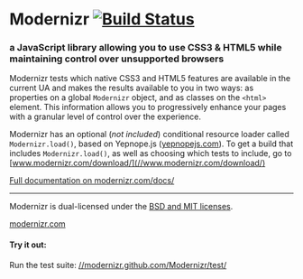 Modernizr [![Build Status](https://secure.travis-ci.org/Modernizr/Modernizr.png?branch=master)](//travis-ci.org/Modernizr/Modernizr)
=========

### a JavaScript library allowing you to use CSS3 & HTML5 while maintaining control over unsupported browsers 

Modernizr tests which native CSS3 and HTML5 features are available in
the current UA and makes the results available to you in two ways:
as properties on a global `Modernizr` object, and as classes on the
`<html>` element. This information allows you to progressively enhance
your pages with a granular level of control over the experience.

Modernizr has an optional (*not included*) conditional resource loader
called `Modernizr.load()`, based on Yepnope.js ([yepnopejs.com](//yepnopejs.com/)).
To get a build that includes `Modernizr.load()`, as well as choosing
which tests to include, go to [www.modernizr.com/download/](//www.modernizr.com/download/)

[Full documentation on modernizr.com/docs/](//www.modernizr.com/docs/)

* * *

Modernizr is dual-licensed under the [BSD and MIT licenses](//www.modernizr.com/license/).

[modernizr.com](//www.modernizr.com/)


#### Try it out: 

Run the test suite: [//modernizr.github.com/Modernizr/test/](//modernizr.github.com/Modernizr/test/)
